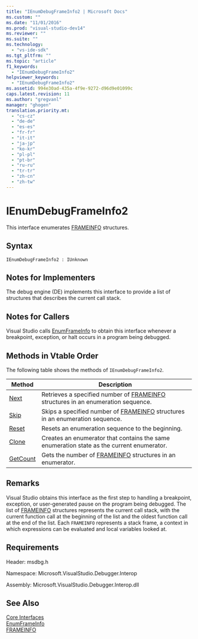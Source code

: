 ```yaml
---
title: "IEnumDebugFrameInfo2 | Microsoft Docs"
ms.custom: ""
ms.date: "11/01/2016"
ms.prod: "visual-studio-dev14"
ms.reviewer: ""
ms.suite: ""
ms.technology: 
  - "vs-ide-sdk"
ms.tgt_pltfrm: ""
ms.topic: "article"
f1_keywords: 
  - "IEnumDebugFrameInfo2"
helpviewer_keywords: 
  - "IEnumDebugFrameInfo2"
ms.assetid: 994e30ad-435a-4f9e-9272-d96d9e01099c
caps.latest.revision: 11
ms.author: "gregvanl"
manager: "ghogen"
translation.priority.mt: 
  - "cs-cz"
  - "de-de"
  - "es-es"
  - "fr-fr"
  - "it-it"
  - "ja-jp"
  - "ko-kr"
  - "pl-pl"
  - "pt-br"
  - "ru-ru"
  - "tr-tr"
  - "zh-cn"
  - "zh-tw"
---
```

# IEnumDebugFrameInfo2
This interface enumerates [FRAMEINFO](../../../extensibility/debugger/reference/frameinfo.md) structures.  
  
## Syntax  
  
```  
IEnumDebugFrameInfo2 : IUnknown  
```  
  
## Notes for Implementers  
 The debug engine (DE) implements this interface to provide a list of structures that describes the current call stack.  
  
## Notes for Callers  
 Visual Studio calls [EnumFrameInfo](../../../extensibility/debugger/reference/idebugthread2-enumframeinfo.md) to obtain this interface whenever a breakpoint, exception, or halt occurs in a program being debugged.  
  
## Methods in Vtable Order  
 The following table shows the methods of `IEnumDebugFrameInfo2`.  
  
|Method|Description|  
|------------|-----------------|  
|[Next](../../../extensibility/debugger/reference/ienumdebugframeinfo2-next.md)|Retrieves a specified number of [FRAMEINFO](../../../extensibility/debugger/reference/frameinfo.md) structures in an enumeration sequence.|  
|[Skip](../../../extensibility/debugger/reference/ienumdebugframeinfo2-skip.md)|Skips a specified number of [FRAMEINFO](../../../extensibility/debugger/reference/frameinfo.md) structures in an enumeration sequence.|  
|[Reset](../../../extensibility/debugger/reference/ienumdebugframeinfo2-reset.md)|Resets an enumeration sequence to the beginning.|  
|[Clone](../../../extensibility/debugger/reference/ienumdebugframeinfo2-clone.md)|Creates an enumerator that contains the same enumeration state as the current enumerator.|  
|[GetCount](../../../extensibility/debugger/reference/ienumdebugframeinfo2-getcount.md)|Gets the number of [FRAMEINFO](../../../extensibility/debugger/reference/frameinfo.md) structures in an enumerator.|  
  
## Remarks  
 Visual Studio obtains this interface as the first step to handling a breakpoint, exception, or user-generated pause on the program being debugged. The list of [FRAMEINFO](../../../extensibility/debugger/reference/frameinfo.md) structures represents the current call stack, with the current function call at the beginning of the list and the oldest function call at the end of the list. Each `FRAMEINFO` represents a stack frame, a context in which expressions can be evaluated and local variables looked at.  
  
## Requirements  
 Header: msdbg.h  
  
 Namespace: Microsoft.VisualStudio.Debugger.Interop  
  
 Assembly: Microsoft.VisualStudio.Debugger.Interop.dll  
  
## See Also  
 [Core Interfaces](../../../extensibility/debugger/reference/core-interfaces.md)   
 [EnumFrameInfo](../../../extensibility/debugger/reference/idebugthread2-enumframeinfo.md)   
 [FRAMEINFO](../../../extensibility/debugger/reference/frameinfo.md)